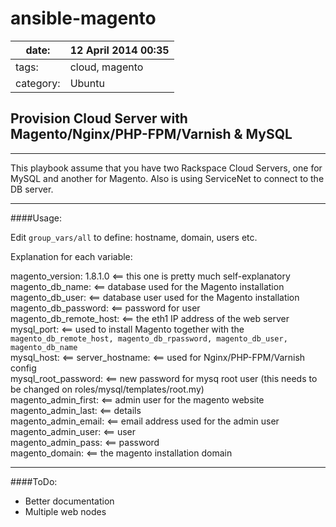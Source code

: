 ansible-magento
===========================

| date:     |  12 April 2014 00:35 |
|----------|---|
| tags:     | cloud, magento  |
| category: | Ubuntu  |


## Provision Cloud Server with Magento/Nginx/PHP-FPM/Varnish & MySQL
---
This playbook assume that you have two Rackspace Cloud Servers, one for MySQL and another for Magento. Also is using ServiceNet to connect to the DB server.<br/>

---

####Usage: 

Edit `group_vars/all` to define: hostname, domain, users etc.

Explanation for each variable:

magento_version: 1.8.1.0 <== this one is pretty much self-explanatory <br />
magento_db_name: <== database used for the Magento installation <br />
magento_db_user: <== database user used for the Magento installation <br />
magento_db_password: <== password for user <br />
magento_db_remote_host: <== the eth1 IP address of the web server <br />
mysql_port: <== used to install Magento together with the `magento_db_remote_host, magento_db_rpassword, magento_db_user, magento_db_name` <br />
mysql_host: <== 
server_hostname: <== used for Nginx/PHP-FPM/Varnish config <br />
mysql_root_password: <== new password for mysq root user (this needs to be changed on roles/mysql/templates/root.my) <br />
magento_admin_first: <== admin user for the magento website <br />
magento_admin_last:  <== details <br />
magento_admin_email: <== email address used for the admin user <br />
magento_admin_user:  <== user <br />
magento_admin_pass:  <== password <br />
magento_domain: <== the magento installation domain


---
####ToDo:

* Better documentation
* Multiple web nodes
